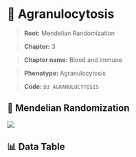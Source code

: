 # 🧪 Agranulocytosis

> **Root:** Mendelian Randomization

> **Chapter:** 3  

> **Chapter name:** Blood and immune

> **Phenotype:** Agranulocytosis  

> **Code:** `D3_AGRANULOCYTOSIS`

## 🧬 Mendelian Randomization  

<img src="/MR/Figures/Forward/D3_AGRANULOCYTOSIS.png"/>

## 📊 Data Table

<CsvTableMRF src="/MR_Data/Forward/D3_AGRANULOCYTOSIS.csv"/>
